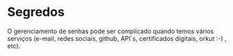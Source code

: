 # Segredos

O gerenciamento de senhas pode ser complicado quando temos vários serviços (e-mail, redes sociais, github, API´s, certificados digitais, orkut :-) , etc).

